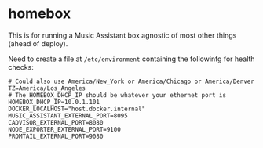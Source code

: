 # homebox

This is for running a Music Assistant box agnostic of most other things (ahead of deploy).

Need to create a file at `/etc/environment` containing the followinfg for health checks:

```
# Could also use America/New_York or America/Chicago or America/Denver
TZ=America/Los_Angeles
# The HOMEBOX_DHCP_IP should be whatever your ethernet port is
HOMEBOX_DHCP_IP=10.0.1.101
DOCKER_LOCALHOST="host.docker.internal"
MUSIC_ASSISTANT_EXTERNAL_PORT=8095
CADVISOR_EXTERNAL_PORT=8080
NODE_EXPORTER_EXTERNAL_PORT=9100
PROMTAIL_EXTERNAL_PORT=9080
```
